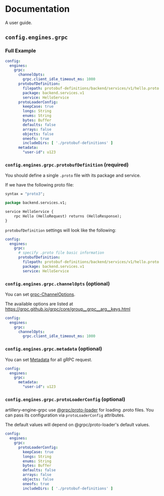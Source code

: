 # Documentation

A user guide.

## `config.engines.grpc`

### Full Example

```yaml
config:
  engines:
    grpc:
      channelOpts:
        grpc.client_idle_timeout_ms: 1000
      protobufDefinition:
        filepath: protobuf-definitions/backend/services/v1/hello.proto
        package: backend.services.v1
        service: HelloService
      protoLoaderConfig:
        keepCase: true
        longs: String
        enums: String
        bytes: Buffer
        defaults: false
        arrays: false
        objects: false
        oneofs: true
        includeDirs: [ './protobuf-definitions' ]
      metadata:
        "user-id": u123
```

### `config.engines.grpc.protobufDefinition` (required)

You should define a single `.proto` file with its package and service.

If we have the following proto file:

```proto
syntax = "proto3";

package backend.services.v1;

service HelloService {
    rpc Hello (HelloRequest) returns (HelloResponse);
}
```

`protobufDefinition` settings will look like the following:

```yaml
config:
  engines:
    grpc:
      # specify .proto file basic information
      protobufDefinition:
        filepath: protobuf-definitions/backend/services/v1/hello.proto
        package: backend.services.v1
        service: HelloService
```

### `config.engines.grpc.channelOpts` (optional)

You can set [grpc-ChannelOptions](https://grpc.github.io/grpc/node/grpc.Channel.html).

The available options are listed at https://grpc.github.io/grpc/core/group__grpc__arg__keys.html

```yaml
config:
  engines:
    grpc:
      channelOpts:
        grpc.client_idle_timeout_ms: 1000
```

### `config.engines.grpc.metadata` (optional)

You can set [Metadata](https://github.com/grpc/grpc-go/blob/master/Documentation/grpc-metadata.md) for all gRPC request.

```yaml
config:
  engines:
    grpc:
      metadata:
        "user-id": u123
```

### `config.engines.grpc.protoLoaderConfig` (optional)

artillery-engine-grpc use [@grpc/proto-loader](https://www.npmjs.com/package/@grpc/proto-loader) for loading .proto files. You can pass its configuration via `protoLoaderConfig` attributes.

The default values will depend on @grpc/proto-loader's default values.

```yaml
config:
  engines:
    grpc:
      protoLoaderConfig:
        keepCase: true
        longs: String
        enums: String
        bytes: Buffer
        defaults: false
        arrays: false
        objects: false
        oneofs: true
        includeDirs: [ './protobuf-definitions' ]
```
